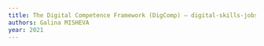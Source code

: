 ```yaml
---
title: The Digital Competence Framework (DigComp) — digital-skills-jobs.europa.eu
authors: Galina MISHEVA
year: 2021
---
```



